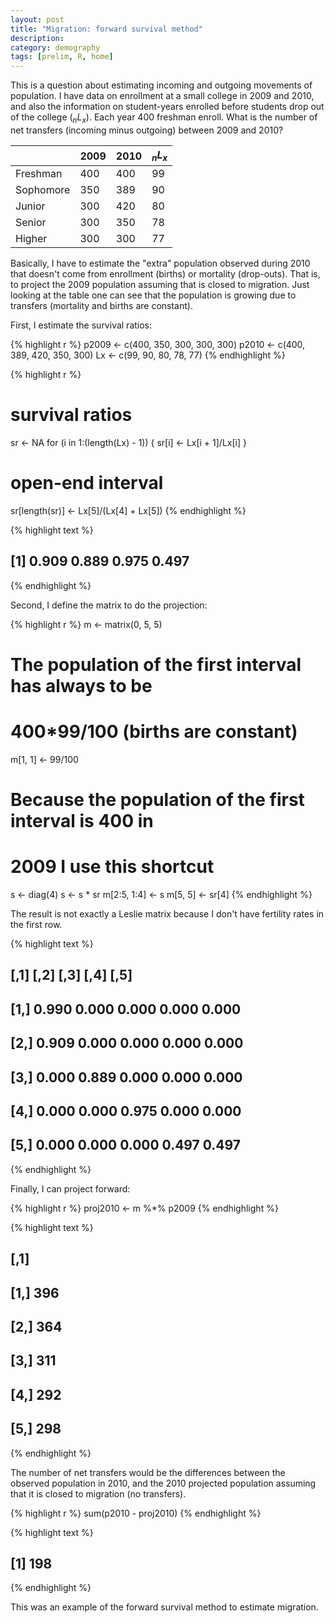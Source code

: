 ```yaml
---
layout: post
title: "Migration: forward survival method"
description: 
category: demography
tags: [prelim, R, home]
---
```



This is a question about estimating incoming and outgoing movements of population. I have data on enrollment at a small college in 2009 and 2010, and also the information on student-years enrolled before students drop out of the college ($_nL_x$). Each year 400 freshman enroll. What is the number of net transfers (incoming minus outgoing) between 2009 and 2010?

|     | 2009  | 2010 | $_nL_x$ |
|:--- | :--- | :--- | :--- |
| Freshman | 400 | 400  | 99 |
| Sophomore | 350 | 389  | 90 |
| Junior | 300 | 420 | 80 |
| Senior | 300 | 350  | 78 |
| Higher | 300 | 300  | 77 |

Basically, I have to estimate the "extra"  population observed during 2010 that doesn't come from enrollment (births) or mortality (drop-outs). That is, to project the 2009 population assuming that is closed to migration. Just looking at the table one can see that the population is growing due to transfers (mortality and births are constant).

First, I estimate the survival ratios: 





{% highlight r %}
p2009 <- c(400, 350, 300, 300, 300)
p2010 <- c(400, 389, 420, 350, 300)
Lx <- c(99, 90, 80, 78, 77)
{% endhighlight %}



{% highlight r %}
# survival ratios
sr <- NA
for (i in 1:(length(Lx) - 1)) {
    sr[i] <- Lx[i + 1]/Lx[i]
}

# open-end interval
sr[length(sr)] <- Lx[5]/(Lx[4] + Lx[5])
{% endhighlight %}



{% highlight text %}
## [1] 0.909 0.889 0.975 0.497
{% endhighlight %}


Second, I define the matrix to do the projection: 


{% highlight r %}
m <- matrix(0, 5, 5)

# The population of the first interval has always to be
# 400*99/100 (births are constant)
m[1, 1] <- 99/100
# Because the population of the first interval is 400 in
# 2009 I use this shortcut
s <- diag(4)
s <- s * sr
m[2:5, 1:4] <- s
m[5, 5] <- sr[4]
{% endhighlight %}


The result is not exactly a Leslie matrix because I don't have fertility rates in the first row.


{% highlight text %}
##       [,1]  [,2]  [,3]  [,4]  [,5]
## [1,] 0.990 0.000 0.000 0.000 0.000
## [2,] 0.909 0.000 0.000 0.000 0.000
## [3,] 0.000 0.889 0.000 0.000 0.000
## [4,] 0.000 0.000 0.975 0.000 0.000
## [5,] 0.000 0.000 0.000 0.497 0.497
{% endhighlight %}


Finally, I can project forward: 


{% highlight r %}
proj2010 <- m %*% p2009
{% endhighlight %}



{% highlight text %}
##      [,1]
## [1,]  396
## [2,]  364
## [3,]  311
## [4,]  292
## [5,]  298
{% endhighlight %}


The number of net transfers would be the differences between the observed population in 2010, and the 2010 projected population assuming that it is closed to migration (no transfers). 


{% highlight r %}
sum(p2010 - proj2010)
{% endhighlight %}



{% highlight text %}
## [1] 198
{% endhighlight %}


This was an example of the forward survival method to estimate migration. 
